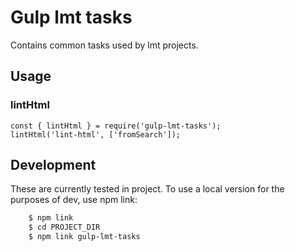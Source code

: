 # Gulp lmt tasks

Contains common tasks used by lmt projects.  

## Usage

### lintHtml

```ecmascript 6
const { lintHtml } = require('gulp-lmt-tasks');
lintHtml('lint-html', ['fromSearch']);
```

## Development

These are currently tested in project. To use a local version for the purposes of dev,
use npm link:

```bash
    $ npm link
    $ cd PROJECT_DIR
    $ npm link gulp-lmt-tasks
```
